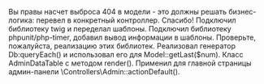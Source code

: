 Вы правы насчет выброса 404 в модели - это должны решать бизнес-логика: перевел в конкретный контроллер. Спасибо!
Подключил библиотеку twig и переделал шаблоны.
Подключил библиотеку phpunit/php-timer, добавил вывод информации в шаблоны.
Проверьте, пожалуйста, реализацию этих библиотек.
Реализовал генератор Db:queryEach() и использовал его для Model::getLast($num).
Класс AdminDataTable с методом render(). Применил для главной страницы админ-панели \Controllers\Admin::actionDefault().
